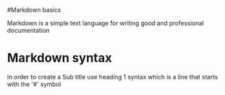 #Markdown basics

Markdown is a simple text language for writing good and professional documentation

# Markdown syntax

in order to create a Sub title use heading 1 syntax which is a line that starts with the '#' symbol